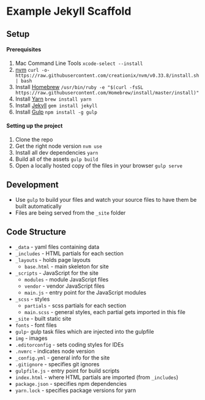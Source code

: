 # Example Jekyll Scaffold

## Setup

#### Prerequisites
1. Mac Command Line Tools `xcode-select --install`
2. [nvm](https://github.com/creationix/nvm) `curl -o- https://raw.githubusercontent.com/creationix/nvm/v0.33.8/install.sh | bash`
3. Install [Homebrew](https://brew.sh/) `/usr/bin/ruby -e "$(curl -fsSL https://raw.githubusercontent.com/Homebrew/install/master/install)"`
4. Install [Yarn](https://yarnpkg.com/) `brew install yarn`
5. Install [Jekyll](http://jekyllrb.com/) `gem install jekyll`
6. Install [Gulp](http://gulpjs.com/) `npm install -g gulp`

#### Setting up the project
1. Clone the repo
2. Get the right node version `nvm use`
3. Install all dev dependencies `yarn`
4. Build all of the assets `gulp build`
5. Open a locally hosted copy of the files in your browser `gulp serve`

## Development
- Use `gulp` to build your files and watch your source files to have them be built automatically
- Files are being served from the `_site` folder

## Code Structure

* `_data` - yaml files containing data
* `_includes` - HTML partials for each section
* `_layouts` - holds page layouts
  * `base.html` - main skeleton for site
* `_scripts` - JavaScript for the site
  * `modules` - module JavaScript files
  * `vendor` - vendor JavaScript files
  * `main.js` - entry point for the JavaScript modules
* `_scss` - styles
  * `partials` - scss partials for each section
  * `main.scss` - general styles, each partial gets imported in this file
* `_site` - built static site
* `fonts` - font files
* `gulp`- gulp task files which are injected into the gulpfile
* `img` - images
* `.editorconfig` - sets coding styles for IDEs
* `.nvmrc` - indicates node version
* `_config.yml` - general info for the site
* `.gitignore` - specifies git ignores
* `gulpfile.js` - entry point for build scripts
* `index.html` - where HTML partials are imported (from `_includes`)
* `package.json` - specifies npm dependencies
* `yarn.lock` - specifies package versions for yarn
